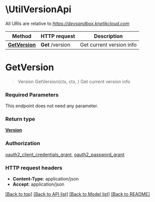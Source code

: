 # \UtilVersionApi

All URIs are relative to *https://devsandbox.knetikcloud.com*

Method | HTTP request | Description
------------- | ------------- | -------------
[**GetVersion**](UtilVersionApi.md#GetVersion) | **Get** /version | Get current version info


# **GetVersion**
> Version GetVersion(ctx, ctx, )
Get current version info

### Required Parameters
This endpoint does not need any parameter.

### Return type

[**Version**](Version.md)

### Authorization

[oauth2_client_credentials_grant](../README.md#oauth2_client_credentials_grant), [oauth2_password_grant](../README.md#oauth2_password_grant)

### HTTP request headers

 - **Content-Type**: application/json
 - **Accept**: application/json

[[Back to top]](#) [[Back to API list]](../README.md#documentation-for-api-endpoints) [[Back to Model list]](../README.md#documentation-for-models) [[Back to README]](../README.md)

